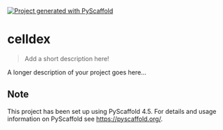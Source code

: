 <!-- These are examples of badges you might want to add to your README:
     please update the URLs accordingly

[![Built Status](https://api.cirrus-ci.com/github/<USER>/celldex.svg?branch=main)](https://cirrus-ci.com/github/<USER>/celldex)
[![ReadTheDocs](https://readthedocs.org/projects/celldex/badge/?version=latest)](https://celldex.readthedocs.io/en/stable/)
[![Coveralls](https://img.shields.io/coveralls/github/<USER>/celldex/main.svg)](https://coveralls.io/r/<USER>/celldex)
[![PyPI-Server](https://img.shields.io/pypi/v/celldex.svg)](https://pypi.org/project/celldex/)
[![Conda-Forge](https://img.shields.io/conda/vn/conda-forge/celldex.svg)](https://anaconda.org/conda-forge/celldex)
[![Monthly Downloads](https://pepy.tech/badge/celldex/month)](https://pepy.tech/project/celldex)
[![Twitter](https://img.shields.io/twitter/url/http/shields.io.svg?style=social&label=Twitter)](https://twitter.com/celldex)
-->

[![Project generated with PyScaffold](https://img.shields.io/badge/-PyScaffold-005CA0?logo=pyscaffold)](https://pyscaffold.org/)

# celldex

> Add a short description here!

A longer description of your project goes here...


<!-- pyscaffold-notes -->

## Note

This project has been set up using PyScaffold 4.5. For details and usage
information on PyScaffold see https://pyscaffold.org/.
